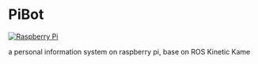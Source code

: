 # PiBot

[![Raspberry Pi](https://img.shields.io/badge/Raspberry-Pi-red.svg)](https://www.raspberrypi.org/)

a personal information system on raspberry pi, base on ROS Kinetic Kame
